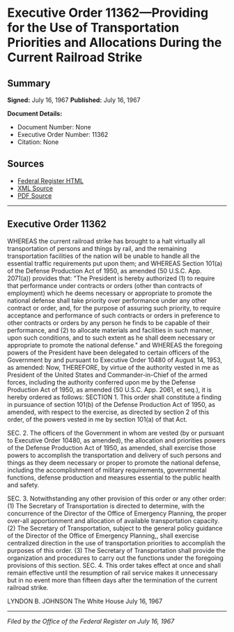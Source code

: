 # Executive Order 11362—Providing for the Use of Transportation Priorities and Allocations During the Current Railroad Strike

## Summary

**Signed:** July 16, 1967
**Published:** July 16, 1967

**Document Details:**
- Document Number: None
- Executive Order Number: 11362
- Citation: None

## Sources
- [Federal Register HTML](https://www.presidency.ucsb.edu/documents/executive-order-11362-providing-for-the-use-transportation-priorities-and-allocations)
- [XML Source](None)
- [PDF Source](None)

---

## Executive Order 11362

WHEREAS the current railroad strike has brought to a halt virtually all transportation of persons and things by rail, and the remaining transportation facilities of the nation will be unable to handle all the essential traffic requirements put upon them; and
WHEREAS Section 101(a) of the Defense Production Act of 1950, as amended (50 U.S.C. App. 2071(a)) provides that:
"The President is hereby authorized (1) to require that performance under contracts or orders (other than contracts of employment) which he deems necessary or appropriate to promote the national defense shall take priority over performance under any other contract or order, and, for the purpose of assuring such priority, to require acceptance and performance of such contracts or orders in preference to other contracts or orders by any person he finds to be capable of their performance, and (2) to allocate materials and facilities in such manner, upon such conditions, and to such extent as he shall deem necessary or appropriate to promote the national defense."
and
WHEREAS the foregoing powers of the President have been delegated to certain officers of the Government by and pursuant to Executive Order 10480 of August 14, 1953, as amended:
Now, THEREFORE, by virtue of the authority vested in me as President of the United States and Commander-in-Chief of the armed forces, including the authority conferred upon me by the Defense Production Act of 1950, as amended (50 U.S.C. App. 2061, et seq.), it is hereby ordered as follows:
SECTION 1. This order shall constitute a finding in pursuance of section 101(b) of the Defense Production Act of 1950, as amended, with respect to the exercise, as directed by section 2 of this order, of the powers vested in me by section 101(a) of that Act.

SEC. 2. The officers of the Government in whom are vested (by or pursuant to Executive Order 10480, as amended), the allocation and priorities powers of the Defense Production Act of 1950, as amended, shall exercise those powers to accomplish the transportation and delivery of such persons and things as they deem necessary or proper to promote the national defense, including the accomplishment of military requirements, governmental functions, defense production and measures essential to the public health and safety.

SEC. 3. Notwithstanding any other provision of this order or any other order:
    (1) The Secretary of Transportation is directed to determine, with the concurrence of the Director of the Office of Emergency Planning, the proper over-all apportionment and allocation of available transportation capacity.
    (2) The Secretary of Transportation, subject to the general policy guidance of the Director of the Office of Emergency Planning,, shall exercise centralized direction in the use of transportation priorities to accomplish the purposes of this order.
    (3) The Secretary of Transportation shall provide the organization and procedures to carry out the functions under the foregoing provisions of this section.
SEC. 4. This order takes effect at once and shall remain effective until the resumption of rail service makes it unnecessary but in no event more than fifteen days after the termination of the current railroad strike.

LYNDON B. JOHNSON
The White House
July 16, 1967

---

*Filed by the Office of the Federal Register on July 16, 1967*
